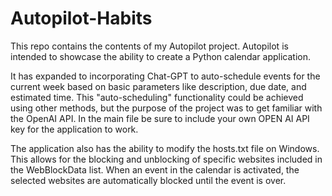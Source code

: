 # Autopilot-Habits

This repo contains the contents of my Autopilot project. Autopilot is intended to showcase the ability to create a Python calendar application. 

It has expanded to incorporating Chat-GPT to auto-schedule events for the current week based on basic parameters like description, due date, and estimated time. This "auto-scheduling" functionality could be achieved using other methods, but the purpose of the project was to get familiar with the OpenAI API. In the main file be sure to include your own OPEN AI API key for the application to work.

The application also has the ability to modify the hosts.txt file on Windows. This allows for the blocking and unblocking of specific websites included in the WebBlockData list. When an event in the calendar is activated, the selected websites are automatically blocked until the event is over.
